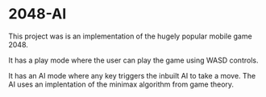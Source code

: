 # 2048-AI

This project was is an implementation of the hugely popular mobile game 2048. 

It has a play mode where the user can play the game using WASD controls. 

It has an AI mode where any key triggers the inbuilt AI to take a move. The AI uses an implentation of the minimax algorithm from game theory.
